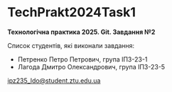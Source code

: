 # TechPrakt2024Task1
**Технологічна практика 2025. Git. Завдання №2**

Список студентів, які виконали завдання:
* Петренко Петро Петрович, група ІПЗ-23-1
* Лагода Дмитро Олександрович, група ІПЗ-23-5

ipz235_ldo@student.ztu.edu.ua